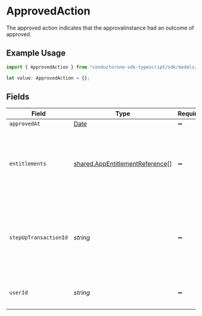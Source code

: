 # ApprovedAction

The approved action indicates that the approvalinstance had an outcome of approved.

## Example Usage

```typescript
import { ApprovedAction } from "conductorone-sdk-typescript/sdk/models/shared";

let value: ApprovedAction = {};
```

## Fields

| Field                                                                                         | Type                                                                                          | Required                                                                                      | Description                                                                                   |
| --------------------------------------------------------------------------------------------- | --------------------------------------------------------------------------------------------- | --------------------------------------------------------------------------------------------- | --------------------------------------------------------------------------------------------- |
| `approvedAt`                                                                                  | [Date](https://developer.mozilla.org/en-US/docs/Web/JavaScript/Reference/Global_Objects/Date) | :heavy_minus_sign:                                                                            | N/A                                                                                           |
| `entitlements`                                                                                | [shared.AppEntitlementReference](../../../sdk/models/shared/appentitlementreference.md)[]     | :heavy_minus_sign:                                                                            | The entitlements that were approved. This will only ever be a list of one entitlement.        |
| `stepUpTransactionId`                                                                         | *string*                                                                                      | :heavy_minus_sign:                                                                            | The ID of the step-up transaction that was used for this approval, if step-up was required.   |
| `userId`                                                                                      | *string*                                                                                      | :heavy_minus_sign:                                                                            | The UserID that approved this step.                                                           |